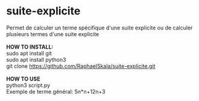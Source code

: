 # suite-explicite
Permet de calculer un terme spécifique d'une suite explicite ou de calculer plusieurs termes d'une suite explicite
<br><br> 
**HOW TO INSTALL:**
<br>sudo apt install git
<br>sudo apt install python3
<br>git clone https://github.com/RaphaelSkala/suite-explicite.git
<br><br>
**HOW TO USE**
<br>python3 script.py
<br>Exemple de terme général: 5n*n+12n+3
